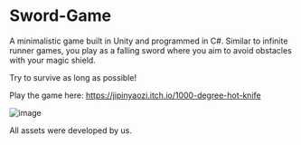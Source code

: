 # Sword-Game

A minimalistic game built in Unity and programmed in C#. Similar to infinite runner games, you play as a falling sword where you aim to avoid obstacles with your magic shield.

Try to survive as long as possible!

Play the game here: https://jipinyaozi.itch.io/1000-degree-hot-knife

![image](https://github.com/ac8736/Sword-Game/assets/87680132/4c205eb3-ba61-4065-802c-db5f1a3f6cc7)

All assets were developed by us.
